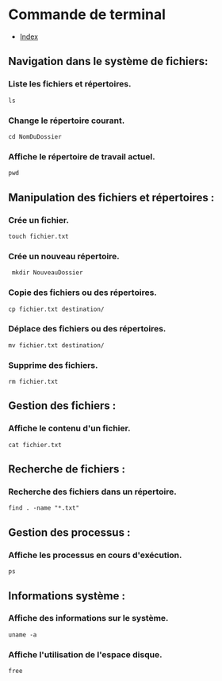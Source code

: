 # Commande de terminal

- [Index](/Readme.md)

## Navigation dans le système de fichiers:

### Liste les fichiers et répertoires.

    ls

### Change le répertoire courant.

    cd NomDuDossier

### Affiche le répertoire de travail actuel.

    pwd

## Manipulation des fichiers et répertoires :

### Crée un fichier.

    touch fichier.txt

### Crée un nouveau répertoire.

     mkdir NouveauDossier

### Copie des fichiers ou des répertoires.

    cp fichier.txt destination/

### Déplace des fichiers ou des répertoires.

    mv fichier.txt destination/

### Supprime des fichiers.

    rm fichier.txt

## Gestion des fichiers :

### Affiche le contenu d'un fichier.

    cat fichier.txt

## Recherche de fichiers :

### Recherche des fichiers dans un répertoire.

    find . -name "*.txt"

## Gestion des processus :

### Affiche les processus en cours d'exécution.

    ps

## Informations système :

### Affiche des informations sur le système.

    uname -a

### Affiche l'utilisation de l'espace disque.

    free
